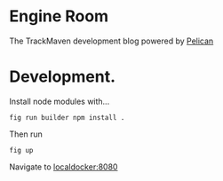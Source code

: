 # Engine Room

The TrackMaven development blog powered by [Pelican](http://pelican.readthedocs.org/en/3.4.0/)

# Development.

Install node modules with...
```
fig run builder npm install .
```

Then run
```
fig up
```

Navigate to [localdocker:8080](http://localdocker:8080)
